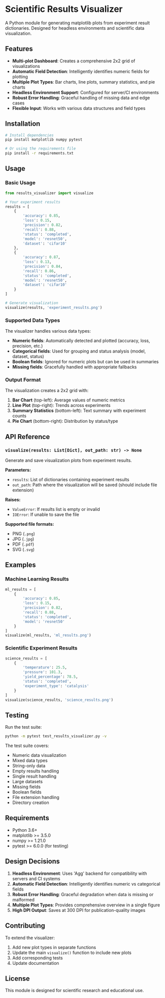 # Scientific Results Visualizer

A Python module for generating matplotlib plots from experiment result dictionaries. Designed for headless environments and scientific data visualization.

## Features

- **Multi-plot Dashboard**: Creates a comprehensive 2x2 grid of visualizations
- **Automatic Field Detection**: Intelligently identifies numeric fields for plotting
- **Multiple Plot Types**: Bar charts, line plots, summary statistics, and pie charts
- **Headless Environment Support**: Configured for server/CI environments
- **Robust Error Handling**: Graceful handling of missing data and edge cases
- **Flexible Input**: Works with various data structures and field types

## Installation

```bash
# Install dependencies
pip install matplotlib numpy pytest

# Or using the requirements file
pip install -r requirements.txt
```

## Usage

### Basic Usage

```python
from results_visualizer import visualize

# Your experiment results
results = [
    {
        'accuracy': 0.85,
        'loss': 0.15,
        'precision': 0.82,
        'recall': 0.88,
        'status': 'completed',
        'model': 'resnet50',
        'dataset': 'cifar10'
    },
    {
        'accuracy': 0.87,
        'loss': 0.13,
        'precision': 0.84,
        'recall': 0.86,
        'status': 'completed',
        'model': 'resnet50',
        'dataset': 'cifar10'
    }
]

# Generate visualization
visualize(results, 'experiment_results.png')
```

### Supported Data Types

The visualizer handles various data types:

- **Numeric fields**: Automatically detected and plotted (accuracy, loss, precision, etc.)
- **Categorical fields**: Used for grouping and status analysis (model, dataset, status)
- **Boolean fields**: Ignored for numeric plots but can be used in summaries
- **Missing fields**: Gracefully handled with appropriate fallbacks

### Output Format

The visualization creates a 2x2 grid with:

1. **Bar Chart** (top-left): Average values of numeric metrics
2. **Line Plot** (top-right): Trends across experiments
3. **Summary Statistics** (bottom-left): Text summary with experiment counts
4. **Pie Chart** (bottom-right): Distribution by status/type

## API Reference

### `visualize(results: List[Dict], out_path: str) -> None`

Generate and save visualization plots from experiment results.

**Parameters:**
- `results`: List of dictionaries containing experiment results
- `out_path`: Path where the visualization will be saved (should include file extension)

**Raises:**
- `ValueError`: If results list is empty or invalid
- `IOError`: If unable to save the file

**Supported file formats:**
- PNG (`.png`)
- JPG (`.jpg`)
- PDF (`.pdf`)
- SVG (`.svg`)

## Examples

### Machine Learning Results

```python
ml_results = [
    {
        'accuracy': 0.85,
        'loss': 0.15,
        'precision': 0.82,
        'recall': 0.88,
        'status': 'completed',
        'model': 'resnet50'
    }
]
visualize(ml_results, 'ml_results.png')
```

### Scientific Experiment Results

```python
science_results = [
    {
        'temperature': 25.5,
        'pressure': 101.3,
        'yield_percentage': 78.5,
        'status': 'completed',
        'experiment_type': 'catalysis'
    }
]
visualize(science_results, 'science_results.png')
```

## Testing

Run the test suite:

```bash
python -m pytest test_results_visualizer.py -v
```

The test suite covers:
- Numeric data visualization
- Mixed data types
- String-only data
- Empty results handling
- Single result handling
- Large datasets
- Missing fields
- Boolean fields
- File extension handling
- Directory creation

## Requirements

- Python 3.6+
- matplotlib >= 3.5.0
- numpy >= 1.21.0
- pytest >= 6.0.0 (for testing)

## Design Decisions

1. **Headless Environment**: Uses 'Agg' backend for compatibility with servers and CI systems
2. **Automatic Field Detection**: Intelligently identifies numeric vs categorical fields
3. **Robust Error Handling**: Graceful degradation when data is missing or malformed
4. **Multiple Plot Types**: Provides comprehensive overview in a single figure
5. **High DPI Output**: Saves at 300 DPI for publication-quality images

## Contributing

To extend the visualizer:

1. Add new plot types in separate functions
2. Update the main `visualize()` function to include new plots
3. Add corresponding tests
4. Update documentation

## License

This module is designed for scientific research and educational use.